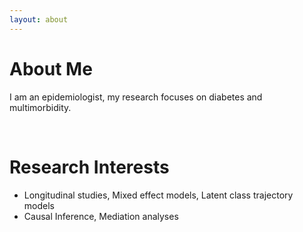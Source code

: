 ```yaml
---
layout: about 
---
```


# About Me
I am an epidemiologist, my research focuses on diabetes and multimorbidity. 

<br/>


# Research Interests
-	Longitudinal studies, Mixed effect models, Latent class trajectory models
-	Causal Inference, Mediation analyses
